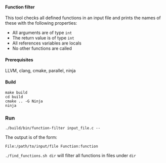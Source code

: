 #### Function filter

This tool checks all defined functions in an input file and prints the names of
these with the following properties:

- All arguments are of type `int`
- The return value is of type `int`
- All references variables are locals
- No other functions are called

#### Prerequisites

LLVM, clang, cmake, parallel, ninja


#### Build

```
make build
cd build
cmake .. -G Ninja
ninja
```

### Run

```
./build/bin/function-filter input_file.c --
```
The output is of the form:
```
File:/path/to/input/file Function:function
```

`./find_functions.sh dir` will filter all functions in files under `dir`
